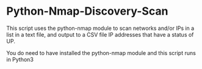 # Python-Nmap-Discovery-Scan

This script uses the python-nmap module to scan networks and/or IPs in a list in a text file, 
and output to a CSV file IP addresses that have a status of UP.

You do need to have installed the python-nmap module and this script runs in Python3

